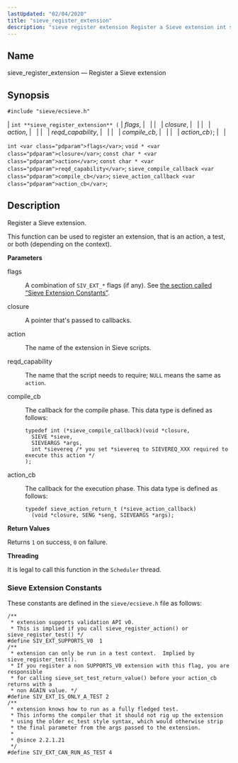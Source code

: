 ```yaml
---
lastUpdated: "02/04/2020"
title: "sieve_register_extension"
description: "sieve register extension Register a Sieve extension int sieve register extension flags closure action reqd capability compile cb action cb int flags void closure const char action const char reqd capability sieve compile callback compile cb sieve action callback action cb Register a Sieve extension This function can be used..."
---
```


<a name="apis.sieve_register_extension"></a> 
## Name

sieve_register_extension — Register a Sieve extension

## Synopsis

`#include "sieve/ecsieve.h"`

| `int **sieve_register_extension** (` | <var class="pdparam">flags</var>, |   |
|   | <var class="pdparam">closure</var>, |   |
|   | <var class="pdparam">action</var>, |   |
|   | <var class="pdparam">reqd_capability</var>, |   |
|   | <var class="pdparam">compile_cb</var>, |   |
|   | <var class="pdparam">action_cb</var>`)`; |   |

`int <var class="pdparam">flags</var>`;
`void * <var class="pdparam">closure</var>`;
`const char * <var class="pdparam">action</var>`;
`const char * <var class="pdparam">reqd_capability</var>`;
`sieve_compile_callback <var class="pdparam">compile_cb</var>`;
`sieve_action_callback <var class="pdparam">action_cb</var>`;<a name="idp60492048"></a> 
## Description

Register a Sieve extension.

This function can be used to register an extension, that is an action, a test, or both (depending on the context).

**<a name="idp60493808"></a> Parameters**

<dl class="variablelist">

<dt>flags</dt>

<dd>

A combination of `SIV_EXT_*` flags (if any). See [the section called “Sieve Extension Constants”](/momentum/3/3-api/apis-sieve-register-extension#apis.sieve_register_extension.constants).

</dd>

<dt>closure</dt>

<dd>

A pointer that's passed to callbacks.

</dd>

<dt>action</dt>

<dd>

The name of the extension in Sieve scripts.

</dd>

<dt>reqd_capability</dt>

<dd>

The name that the script needs to require; `NULL` means the same as `action`.

</dd>

<dt>compile_cb</dt>

<dd>

The callback for the compile phase. This data type is defined as follows:

```
typedef int (*sieve_compile_callback)(void *closure,
  SIEVE *sieve,
  SIEVEARGS *args,
  int *sievereq /* you set *sievereq to SIEVEREQ_XXX required to execute this action */
);
```
</dd>

<dt>action_cb</dt>

<dd>

The callback for the execution phase. This data type is defined as follows:

```
typedef sieve_action_return_t (*sieve_action_callback)
  (void *closure, SENG *seng, SIEVEARGS *args);
```
</dd>

</dl>

**<a name="idp60509568"></a> Return Values**

Returns `1` on success, `0` on failure.

**<a name="idp60511360"></a> Threading**

It is legal to call this function in the `Scheduler` thread.

<a name="apis.sieve_register_extension.constants"></a> 
### Sieve Extension Constants

These constants are defined in the `sieve/ecsieve.h` file as follows:

```
/**
 * extension supports validation API v0.
 * This is implied if you call sieve_register_action() or sieve_register_test() */
#define SIV_EXT_SUPPORTS_V0  1
/**
 * extension can only be run in a test context.  Implied by sieve_register_test().
 * If you register a non SUPPORTS_V0 extension with this flag, you are responsible
 * for calling sieve_set_test_return_value() before your action_cb returns with a
 * non AGAIN value. */
#define SIV_EXT_IS_ONLY_A_TEST 2
/**
 * extension knows how to run as a fully fledged test.
 * This informs the compiler that it should not rig up the extension
 * using the older ec_test style syntax, which would otherwise strip
 * the final parameter from the args passed to the extension.
 *
 * @since 2.2.1.21
 */
#define SIV_EXT_CAN_RUN_AS_TEST 4
```